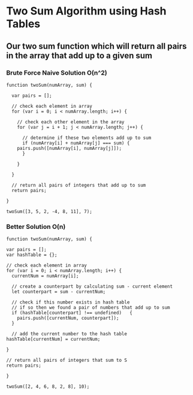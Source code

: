 # Two Sum Algorithm using Hash Tables

## Our two sum function which will return all pairs in the array that add up to a given sum

### Brute Force Naive Solution O(n^2)

    function twoSum(numArray, sum) {

      var pairs = [];

      // check each element in array
      for (var i = 0; i < numArray.length; i++) {

        // check each other element in the array
        for (var j = i + 1; j < numArray.length; j++) {

          // determine if these two elements add up to sum
          if (numArray[i] + numArray[j] === sum) {
        pairs.push([numArray[i], numArray[j]]);
          }

        }

      }

      // return all pairs of integers that add up to sum
      return pairs;

    }

    twoSum([3, 5, 2, -4, 8, 11], 7);

### Better Solution O(n)

    function twoSum(numArray, sum) {

    var pairs = [];
    var hashTable = {};

    // check each element in array
    for (var i = 0; i < numArray.length; i++) {
      currentNum = numArray[i];

      // create a counterpart by calculating sum - current element
      let counterpart = sum - currentNum;

      // check if this number exists in hash table
      // if so then we found a pair of numbers that add up to sum
      if (hashTable[counterpart] !== undefined)   {
        pairs.push([currentNum, counterpart]);
      }

      // add the current number to the hash table
    hashTable[currentNum] = currentNum;

    }

    // return all pairs of integers that sum to S
    return pairs;

    }

    twoSum([2, 4, 6, 8, 2, 8], 10);
